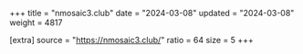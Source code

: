 +++
title = "nmosaic3.club"
date = "2024-03-08"
updated = "2024-03-08"
weight = 4817

[extra]
source = "https://nmosaic3.club/"
ratio = 64
size = 5
+++
